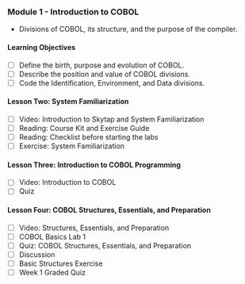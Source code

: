 ### Module 1 - Introduction to COBOL
- Divisions of COBOL, its structure, and the purpose of the compiler.

#### Learning Objectives 
- [ ] Define the birth, purpose and evolution of COBOL.
- [ ] Describe the position and value of COBOL divisions.
- [ ] Code the Identification, Environment, and Data divisions.

#### Lesson Two: System Familiarization
- [ ] Video: Introduction to Skytap and System Familiarization
- [ ] Reading: Course Kit and Exercise Guide
- [ ] Reading: Checklist before starting the labs
- [ ] Exercise: System Familiarization

#### Lesson Three: Introduction to COBOL Programming
- [ ] Video: Introduction to COBOL 
- [ ] Quiz

#### Lesson Four: COBOL Structures, Essentials, and Preparation
- [ ] Video: Structures, Essentials, and Preparation
- [ ] COBOL Basics Lab 1
- [ ] Quiz: COBOL Structures, Essentials, and Preparation
- [ ] Discussion
- [ ] Basic Structures Exercise
- [ ] Week 1 Graded Quiz
